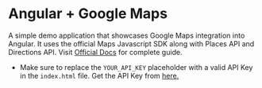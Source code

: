 # Angular + Google Maps

A simple demo application that showcases Google Maps integration into Angular. It uses the official Maps Javascript SDK along with Places API and Directions API. Visit <a href="https://developers.google.com/maps/documentation/">Official Docs</a> for complete guide.

* Make sure to replace the `YOUR_API_KEY` placeholder with a valid API Key in the `index.html` file. Get the API Key from <a href="https://cloud.google.com/maps-platform/#get-started">here.</a>